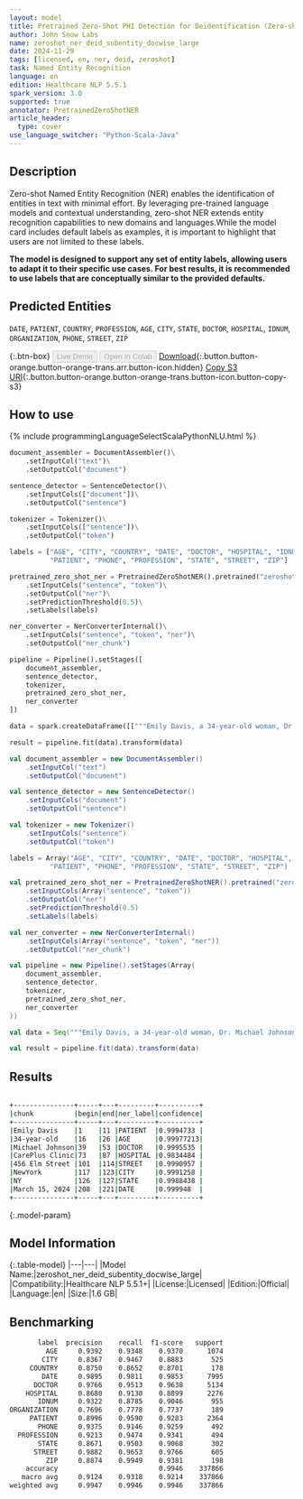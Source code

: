 ```yaml
---
layout: model
title: Pretrained Zero-Shot PHI Detection for Deidentification (Zero-shot - Large - Subentity - Docwise)
author: John Snow Labs
name: zeroshot_ner_deid_subentity_docwise_large
date: 2024-11-29
tags: [licensed, en, ner, deid, zeroshot]
task: Named Entity Recognition
language: en
edition: Healthcare NLP 5.5.1
spark_version: 3.0
supported: true
annotator: PretrainedZeroShotNER
article_header:
  type: cover
use_language_switcher: "Python-Scala-Java"
---
```


## Description

Zero-shot Named Entity Recognition (NER) enables the identification of entities in text with minimal effort. By leveraging pre-trained language models and contextual understanding, zero-shot NER extends entity recognition capabilities to new domains and languages.While the model card includes default labels as examples, it is important to highlight that users are not limited to these labels. 

**The model is designed to support any set of entity labels, allowing users to adapt it to their specific use cases. For best results, it is recommended to use labels that are conceptually similar to the provided defaults.**


## Predicted Entities

`DATE`, `PATIENT`, `COUNTRY`, `PROFESSION`, `AGE`, `CITY`, `STATE`, `DOCTOR`, `HOSPITAL`, `IDNUM`, `ORGANIZATION`, `PHONE`, `STREET`, `ZIP`

{:.btn-box}
<button class="button button-orange" disabled>Live Demo</button>
<button class="button button-orange" disabled>Open in Colab</button>
[Download](https://s3.amazonaws.com/auxdata.johnsnowlabs.com/clinical/models/zeroshot_ner_deid_subentity_docwise_large_en_5.5.1_3.0_1732869419665.zip){:.button.button-orange.button-orange-trans.arr.button-icon.hidden}
[Copy S3 URI](s3://auxdata.johnsnowlabs.com/clinical/models/zeroshot_ner_deid_subentity_docwise_large_en_5.5.1_3.0_1732869419665.zip){:.button.button-orange.button-orange-trans.button-icon.button-copy-s3}

## How to use



<div class="tabs-box" markdown="1">
{% include programmingLanguageSelectScalaPythonNLU.html %}
  
```python
document_assembler = DocumentAssembler()\
    .setInputCol("text")\
    .setOutputCol("document")

sentence_detector = SentenceDetector()\
    .setInputCols(["document"])\
    .setOutputCol("sentence")

tokenizer = Tokenizer()\
    .setInputCols(["sentence"])\
    .setOutputCol("token")

labels = ["AGE", "CITY", "COUNTRY", "DATE", "DOCTOR", "HOSPITAL", "IDNUM", "ORGANIZATION",
          "PATIENT", "PHONE", "PROFESSION", "STATE", "STREET", "ZIP"]

pretrained_zero_shot_ner = PretrainedZeroShotNER().pretrained("zeroshot_ner_deid_subentity_docwise_large", "en", "clinical/models")\
    .setInputCols("sentence", "token")\
    .setOutputCol("ner")\
    .setPredictionThreshold(0.5)\
    .setLabels(labels)

ner_converter = NerConverterInternal()\
    .setInputCols("sentence", "token", "ner")\
    .setOutputCol("ner_chunk")

pipeline = Pipeline().setStages([
    document_assembler,
    sentence_detector,
    tokenizer,
    pretrained_zero_shot_ner,
    ner_converter
])

data = spark.createDataFrame([["""Emily Davis, a 34-year-old woman, Dr. Michael Johnson cares wit her, at CarePlus Clinic, located at 456 Elm Street, NewYork, NY has recommended starting insulin therapy. She has an appointment scheduled for March 15, 2024."""]]).toDF("text")

result = pipeline.fit(data).transform(data)

```
```scala
val document_assembler = new DocumentAssembler()
    .setInputCol("text")
    .setOutputCol("document")

val sentence_detector = new SentenceDetector()
    .setInputCols("document")
    .setOutputCol("sentence")

val tokenizer = new Tokenizer()
    .setInputCols("sentence")
    .setOutputCol("token")

labels = Array("AGE", "CITY", "COUNTRY", "DATE", "DOCTOR", "HOSPITAL", "IDNUM", "ORGANIZATION",
          "PATIENT", "PHONE", "PROFESSION", "STATE", "STREET", "ZIP")

val pretrained_zero_shot_ner = PretrainedZeroShotNER().pretrained("zeroshot_ner_deid_subentity_docwise_large", "en", "clinical/models")
    .setInputCols(Array("sentence", "token"))
    .setOutputCol("ner")
    .setPredictionThreshold(0.5)
    .setLabels(labels)

val ner_converter = new NerConverterInternal()
    .setInputCols(Array("sentence", "token", "ner"))
    .setOutputCol("ner_chunk")

val pipeline = new Pipeline().setStages(Array(
    document_assembler,
    sentence_detector,
    tokenizer,
    pretrained_zero_shot_ner,
    ner_converter
))

val data = Seq("""Emily Davis, a 34-year-old woman, Dr. Michael Johnson cares wit her, at CarePlus Clinic, located at 456 Elm Street, NewYork, NY has recommended starting insulin therapy. She has an appointment scheduled for March 15, 2024.""").toDF("text")

val result = pipeline.fit(data).transform(data)

```
</div>

## Results

```bash

+---------------+-----+---+---------+----------+
|chunk          |begin|end|ner_label|confidence|
+---------------+-----+---+---------+----------+
|Emily Davis    |1    |11 |PATIENT  |0.9994733 |
|34-year-old    |16   |26 |AGE      |0.99977213|
|Michael Johnson|39   |53 |DOCTOR   |0.9995535 |
|CarePlus Clinic|73   |87 |HOSPITAL |0.9834484 |
|456 Elm Street |101  |114|STREET   |0.9990957 |
|NewYork        |117  |123|CITY     |0.9991258 |
|NY             |126  |127|STATE    |0.9988438 |
|March 15, 2024 |208  |221|DATE     |0.999948  |
+---------------+-----+---+---------+----------+

```

{:.model-param}
## Model Information

{:.table-model}
|---|---|
|Model Name:|zeroshot_ner_deid_subentity_docwise_large|
|Compatibility:|Healthcare NLP 5.5.1+|
|License:|Licensed|
|Edition:|Official|
|Language:|en|
|Size:|1.6 GB|

## Benchmarking

```bash
       label  precision    recall  f1-score   support
         AGE     0.9392    0.9348    0.9370      1074
        CITY     0.8367    0.9467    0.8883       525
     COUNTRY     0.8750    0.8652    0.8701       178
        DATE     0.9895    0.9811    0.9853      7995
      DOCTOR     0.9766    0.9513    0.9638      5134
    HOSPITAL     0.8680    0.9130    0.8899      2276
       IDNUM     0.9322    0.8785    0.9046       955
ORGANIZATION     0.7696    0.7778    0.7737       189
     PATIENT     0.8996    0.9590    0.9283      2364
       PHONE     0.9375    0.9146    0.9259       492
  PROFESSION     0.9213    0.9474    0.9341       494
       STATE     0.8671    0.9503    0.9068       302
      STREET     0.9882    0.9653    0.9766       605
         ZIP     0.8874    0.9949    0.9381       198
    accuracy                         0.9946    337866
   macro avg     0.9124    0.9318    0.9214    337866
weighted avg     0.9947    0.9946    0.9946    337866
```
